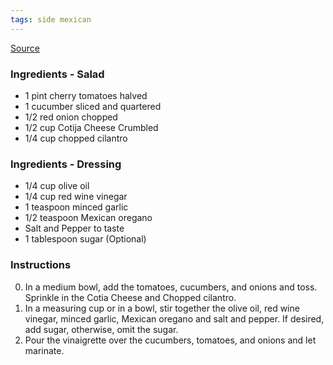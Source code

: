 ```yaml
---
tags: side mexican
---
```


[Source](https://flavormosaic.com/cucumber-tomato-salad-with-a-mexican-twist/)

### Ingredients - Salad
* 1 pint cherry tomatoes halved
* 1 cucumber sliced and quartered
* 1/2 red onion chopped
* 1/2 cup Cotija Cheese Crumbled
* 1/4 cup chopped cilantro

### Ingredients - Dressing
* 1/4 cup olive oil
* 1/4 cup red wine vinegar
* 1 teaspoon minced garlic
* 1/2 teaspoon Mexican oregano
* Salt and Pepper to taste
* 1 tablespoon sugar (Optional)

### Instructions
0. In a medium bowl, add the tomatoes, cucumbers, and onions and toss. Sprinkle in the Cotia Cheese and Chopped cilantro.
0. In a measuring cup or in a bowl, stir together the olive oil, red wine vinegar, minced garlic, Mexican oregano and salt and pepper.  If desired, add sugar, otherwise, omit the sugar.
0. Pour the vinaigrette over the cucumbers, tomatoes, and onions and let marinate.